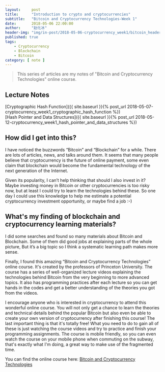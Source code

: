 ```yaml
---
layout:     post
title:      "Introduction to crypto and cryptocurrencies"
subtitle:   "Bitcoin and Cryptocurrency Technologies-Week 1"
date:       2018-05-06 22:00:00
author:     "赵化冰"
header-img: "img/in-post/2018-05-06-cryptocurrency_week1/bitcoin_header.jpg"
published: true
tags:
    - Cryptocurrency
    - Blockchain
    - Bitcoin
category: [ note ]
---
```


> This series of articles are my notes of "Bitcoin and Cryptocurrency Technologies" online course.

## Lecture Notes
[Cryptographic Hash Function]({{ site.baseurl }}{% post_url 2018-05-07-cryptocurrency_week1_cryptographic_hash_function %})    
[Hash Pointer and Data Structures]({{ site.baseurl }}{% post_url 2018-05-12-cryptocurrency_week1_hash_pointer_and_data_structures %})

## How did I get into this?
I have noticed the buzzwords “Bitcoin” and “Blockchain” for a while. There are lots of articles, news, and talks around them. It seems that many people believe that cryptocurrency is the future of online payment, some even claim that blockchain would become the fundamental technology of the next generation of the Internet.

Given its popularity, I can’t help thinking that should I also invest in it? Maybe investing money in Bitcoin or other cryptocurrencies is too risky now, but at least I could try to learn the technologies behind these. So one day I could use this knowledge to help me estimate a potential cryptocurrency investment opportunity, or maybe find a job :-)

##  What's my finding of blockchain and cryptocurrency learning materials?
I did some searches and found so many materials about Bitcoin and Blockchain. Some of them did good jobs at explaining parts of the whole picture, But it’s a big topic so I think a systematic learning path makes more sense. 

Finally, I found this amazing “Bitcoin and Cryptocurrency Technologies” online course. It's created by the professors of Princeton University. The course has a series of well-organized lecture videos explaining the technologies behind Bitcoin from the very beginning to more advanced topics. It also has programming practices after each lecture so you can get hands in the codes and get a better understanding of the theories you got from the videos.

I encourage anyone who is interested in cryptocurrency to attend this wonderful online course. You will not only get a chance to learn the theories and technical details behind the popular Bitcoin but also even be able to create your own version of cryptocurrency after finishing this course!  The last important thing is that it's totally free!  What you need to do to gain all of these is just watching the course videos and try to practice and finish your programming assignments. The course is mobile friendly, so you can even watch the course on your mobile phone when commuting on the subway, that's exactly what I'm doing, a great way to make use of the fragmented time.

You can find the online course here: [Bitcoin and Cryptocurrency Technologies](https://www.coursera.org/learn/cryptocurrency)

